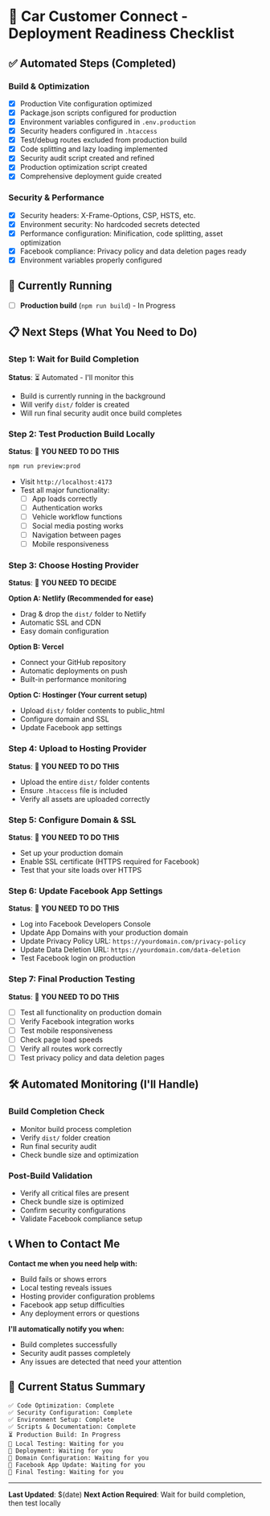 # 🚀 Car Customer Connect - Deployment Readiness Checklist

## ✅ Automated Steps (Completed)

### Build & Optimization
- [x] Production Vite configuration optimized
- [x] Package.json scripts configured for production
- [x] Environment variables configured in `.env.production`
- [x] Security headers configured in `.htaccess`
- [x] Test/debug routes excluded from production build
- [x] Code splitting and lazy loading implemented
- [x] Security audit script created and refined
- [x] Production optimization script created
- [x] Comprehensive deployment guide created

### Security & Performance
- [x] Security headers: X-Frame-Options, CSP, HSTS, etc.
- [x] Environment security: No hardcoded secrets detected
- [x] Performance configuration: Minification, code splitting, asset optimization
- [x] Facebook compliance: Privacy policy and data deletion pages ready
- [x] Environment variables properly configured

## 🔄 Currently Running
- [ ] **Production build** (`npm run build`) - In Progress

## 📋 Next Steps (What You Need to Do)

### Step 1: Wait for Build Completion
**Status**: ⏳ Automated - I'll monitor this
- Build is currently running in the background
- Will verify `dist/` folder is created
- Will run final security audit once build completes

### Step 2: Test Production Build Locally
**Status**: 🎯 **YOU NEED TO DO THIS**
```bash
npm run preview:prod
```
- Visit `http://localhost:4173`
- Test all major functionality:
  - [ ] App loads correctly
  - [ ] Authentication works
  - [ ] Vehicle workflow functions
  - [ ] Social media posting works
  - [ ] Navigation between pages
  - [ ] Mobile responsiveness

### Step 3: Choose Hosting Provider
**Status**: 🎯 **YOU NEED TO DECIDE**

**Option A: Netlify (Recommended for ease)**
- Drag & drop the `dist/` folder to Netlify
- Automatic SSL and CDN
- Easy domain configuration

**Option B: Vercel**
- Connect your GitHub repository
- Automatic deployments on push
- Built-in performance monitoring

**Option C: Hostinger (Your current setup)**
- Upload `dist/` folder contents to public_html
- Configure domain and SSL
- Update Facebook app settings

### Step 4: Upload to Hosting Provider
**Status**: 🎯 **YOU NEED TO DO THIS**
- Upload the entire `dist/` folder contents
- Ensure `.htaccess` file is included
- Verify all assets are uploaded correctly

### Step 5: Configure Domain & SSL
**Status**: 🎯 **YOU NEED TO DO THIS**
- Set up your production domain
- Enable SSL certificate (HTTPS required for Facebook)
- Test that your site loads over HTTPS

### Step 6: Update Facebook App Settings
**Status**: 🎯 **YOU NEED TO DO THIS**
- Log into Facebook Developers Console
- Update App Domains with your production domain
- Update Privacy Policy URL: `https://yourdomain.com/privacy-policy`
- Update Data Deletion URL: `https://yourdomain.com/data-deletion`
- Test Facebook login on production

### Step 7: Final Production Testing
**Status**: 🎯 **YOU NEED TO DO THIS**
- [ ] Test all functionality on production domain
- [ ] Verify Facebook integration works
- [ ] Test mobile responsiveness
- [ ] Check page load speeds
- [ ] Verify all routes work correctly
- [ ] Test privacy policy and data deletion pages

## 🛠️ Automated Monitoring (I'll Handle)

### Build Completion Check
- Monitor build process completion
- Verify `dist/` folder creation
- Run final security audit
- Check bundle size and optimization

### Post-Build Validation
- Verify all critical files are present
- Check bundle size is optimized
- Confirm security configurations
- Validate Facebook compliance setup

## 📞 When to Contact Me

**Contact me when you need help with:**
- Build fails or shows errors
- Local testing reveals issues
- Hosting provider configuration problems
- Facebook app setup difficulties
- Any deployment errors or questions

**I'll automatically notify you when:**
- Build completes successfully
- Security audit passes completely
- Any issues are detected that need your attention

## 🎯 Current Status Summary

```
✅ Code Optimization: Complete
✅ Security Configuration: Complete  
✅ Environment Setup: Complete
✅ Scripts & Documentation: Complete
⏳ Production Build: In Progress
🎯 Local Testing: Waiting for you
🎯 Deployment: Waiting for you
🎯 Domain Configuration: Waiting for you
🎯 Facebook App Update: Waiting for you
🎯 Final Testing: Waiting for you
```

---

**Last Updated**: $(date)
**Next Action Required**: Wait for build completion, then test locally

